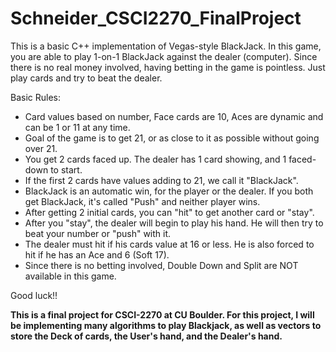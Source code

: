# Schneider_CSCI2270_FinalProject

This is a basic C++ implementation of Vegas-style BlackJack.
In this game, you are able to play 1-on-1 BlackJack against the dealer (computer).
Since there is no real money involved, having betting in the game is pointless. Just play cards and try to beat the dealer.

Basic Rules:
- Card values based on number, Face cards are 10, Aces are dynamic and can be 1 or 11 at any time. 
- Goal of the game is to get 21, or as close to it as possible without going over 21.
- You get 2 cards faced up. The dealer has 1 card showing, and 1 faced-down to start.
- If the first 2 cards have values adding to 21, we call it "BlackJack".
- BlackJack is an automatic win, for the player or the dealer. If you both get BlackJack, it's called "Push" and neither player wins.
- After getting 2 initial cards, you can "hit" to get another card or "stay".
- After you "stay", the dealer will begin to play his hand. He will then try to beat your number or "push" with it.
- The dealer must hit if his cards value at 16 or less. He is also forced to hit if he has an Ace and 6 (Soft 17).
- Since there is no betting involved, Double Down and Split are NOT available in this game.

Good luck!!

**This is a final project for CSCI-2270 at CU Boulder. For this project, I will be implementing many algorithms to play Blackjack, as well as vectors to store the Deck of cards, the User's hand, and the Dealer's hand.**

